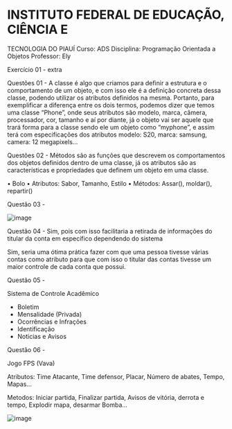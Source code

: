 # INSTITUTO FEDERAL DE EDUCAÇÃO, CIÊNCIA E
TECNOLOGIA DO PIAUÍ
Curso: ADS
Disciplina: Programação Orientada a Objetos
Professor: Ely

Exercício 01 - extra

Questões 01 - A classe é algo que criamos para definir a estrutura e o comportamento de um objeto, e com isso ele é a definição concreta dessa classe, podendo utilizar os atributos definidos na mesma. Portanto, para exemplificar a diferença entre os dois termos, podemos dizer que temos uma classe “Phone”, onde seus atributos são modelo, marca, câmera, processador, cor, tamanho e aí por diante, já o objeto vai ser aquele que trará forma para a classe sendo ele um objeto como “myphone”, e assim terá com especificações dos atributos modelo: S20, marca: samsung, camera: 12 megapixels… 

Questões 02 - Métodos são as funções que descrevem os comportamentos dos objetos definidos dentro de uma classe, já os atributos são as características e propriedades que definem um objeto em uma classe.

• Bolo
• Atributos: Sabor, Tamanho, Estilo
• Métodos: Assar(), moldar(), repartir()

Questão 03 - 

![image](https://github.com/user-attachments/assets/d4f57505-a303-4788-8291-02a1f0bc0511)

Questão 04 - 
Sim, pois com isso facilitaria a retirada de informações do titular da conta em específico dependendo do sistema

Sim, seria uma ótima prática fazer com que uma pessoa tivesse várias contas como atributo para que com isso o titular das contas tivesse um maior controle de cada conta que possui.


Questão 05 - 

Sistema de Controle Acadêmico  

- Boletim 
- Mensalidade (Privada) 
- Ocorrências e Infrações 
- Identificação
- Noticias e Avisos

Questão 06 - 

Jogo FPS (Vava)

Atributos:
Time Atacante, Time defensor, Placar, Número de abates, Tempo, Mapas…

Metodos:
Iniciar partida, Finalizar partida, Avisos de vitória, derrota e tempo, Explodir mapa, desarmar Bomba…

![image](https://github.com/user-attachments/assets/1ccfc548-1529-4207-b21c-381cc4d25781)

